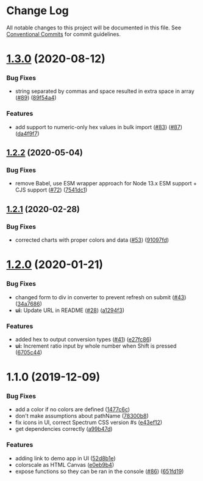 # Change Log

All notable changes to this project will be documented in this file.
See [Conventional Commits](https://conventionalcommits.org) for commit guidelines.

# [1.3.0](https://github.com/adobe/leonardo/compare/@adobe/leonardo-ui@1.2.2...@adobe/leonardo-ui@1.3.0) (2020-08-12)


### Bug Fixes

* string separated by commas and space resulted in extra space in array ([#89](https://github.com/adobe/leonardo/issues/89)) ([89f54a4](https://github.com/adobe/leonardo/commit/89f54a44eb39ab7eed2d224a12f79bfbac22fa3b))


### Features

* add support to numeric-only hex values in bulk import ([#83](https://github.com/adobe/leonardo/issues/83)) ([#87](https://github.com/adobe/leonardo/issues/87)) ([da4f9f7](https://github.com/adobe/leonardo/commit/da4f9f78be8260fddb80ae1673dcd7088978ad69))





## [1.2.2](https://github.com/adobe/leonardo/compare/@adobe/leonardo-ui@1.2.1...@adobe/leonardo-ui@1.2.2) (2020-05-04)


### Bug Fixes

* remove Babel, use ESM wrapper approach for Node 13.x ESM support + CJS support ([#72](https://github.com/adobe/leonardo/issues/72)) ([7541dc1](https://github.com/adobe/leonardo/commit/7541dc1189403039b900ef08ca82023d31063b58))





## [1.2.1](https://github.com/adobe/leonardo/compare/@adobe/leonardo-ui@1.2.0...@adobe/leonardo-ui@1.2.1) (2020-02-28)


### Bug Fixes

* corrected charts with proper colors and data ([#53](https://github.com/adobe/leonardo/issues/53)) ([91097fd](https://github.com/adobe/leonardo/commit/91097fdb1a6a0eb2c4add7537d970ca0633994ea))





# [1.2.0](https://github.com/adobe/leonardo/compare/@adobe/leonardo-ui@1.1.0...@adobe/leonardo-ui@1.2.0) (2020-01-21)


### Bug Fixes

* changed form to div in converter to prevent refresh on submit ([#43](https://github.com/adobe/leonardo/issues/43)) ([34a7686](https://github.com/adobe/leonardo/commit/34a76865638e4b001b491ac2ecca227ba060af05))
* **ui:** Update URL in README ([#28](https://github.com/adobe/leonardo/issues/28)) ([a1294f3](https://github.com/adobe/leonardo/commit/a1294f3e6cd29e5cdb7166a9ebdc7a66d98d3cc0))


### Features

* added hex to output conversion types ([#41](https://github.com/adobe/leonardo/issues/41)) ([e27fc86](https://github.com/adobe/leonardo/commit/e27fc860488112e58e453364e9318a88908c403d))
* **ui:** Increment ratio input by whole number when Shift is pressed ([6705c44](https://github.com/adobe/leonardo/commit/6705c44d3f1bf9b16ac5cb7040dfdb99af66afe0))





# 1.1.0 (2019-12-09)


### Bug Fixes

* add a color if no colors are defined ([1477c6c](https://github.com/adobe/leonardo/commit/1477c6cfa5ee71d7eb21dbbf0ed5072136e360e0))
* don't make assumptions about pathName ([78300b8](https://github.com/adobe/leonardo/commit/78300b879f9309d3b18ebc474cc93c77ca533cf2))
* fix icons in UI, correct Spectrum CSS version #s ([e43ef12](https://github.com/adobe/leonardo/commit/e43ef12281177bd34f9f9a577494c192ba407eb7))
* get dependencies correctly ([a99b47d](https://github.com/adobe/leonardo/commit/a99b47d6c793a2d4aae9ee607d1720317be4cdd4))


### Features

* adding link to demo app in UI ([52d8b1e](https://github.com/adobe/leonardo/commit/52d8b1e1d86d6bd85d7000675126e27da186dd3f))
* colorscale as HTML Canvas ([e0eb9b4](https://github.com/adobe/leonardo/commit/e0eb9b46173a4d80c083f22b61b3eae7f49ce5fb))
* expose functions so they can be ran in the console ([#86](https://github.com/adobe/leonardo/issues/86)) ([651fd19](https://github.com/adobe/leonardo/commit/651fd1952e3b317dd6c4187ce2d393bfb7bed91e))
